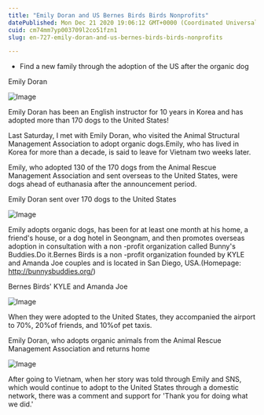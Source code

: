 ```yaml
---
title: "Emily Doran and US Bernes Birds Birds Nonprofits"
datePublished: Mon Dec 21 2020 19:06:12 GMT+0000 (Coordinated Universal Time)
cuid: cm74mm7yp003709l2co51fzn1
slug: en-727-emily-doran-and-us-bernes-birds-birds-nonprofits

---
```



- Find a new family through the adoption of the US after the organic dog

Emily Doran

![Image](https://cdn.hashnode.com/res/hashnode/image/upload/v1739528929018/82941bfc-6cf4-4832-9125-ce6780ee45ec.jpeg)

Emily Doran has been an English instructor for 10 years in Korea and has adopted more than 170 dogs to the United States!

Last Saturday, I met with Emily Doran, who visited the Animal Structural Management Association to adopt organic dogs.Emily, who has lived in Korea for more than a decade, is said to leave for Vietnam two weeks later.

Emily, who adopted 130 of the 170 dogs from the Animal Rescue Management Association and sent overseas to the United States, were dogs ahead of euthanasia after the announcement period.

Emily Doran sent over 170 dogs to the United States

![Image](https://cdn.hashnode.com/res/hashnode/image/upload/v1739528931885/e3bbfb9d-8040-4bb9-b718-7141652752b8.jpeg)

Emily adopts organic dogs, has been for at least one month at his home, a friend's house, or a dog hotel in Seongnam, and then promotes overseas adoption in consultation with a non -profit organization called Bunny's Buddies.Do it.Bernes Birds is a non -profit organization founded by KYLE and Amanda Joe couples and is located in San Diego, USA.(Homepage: http://bunnysbuddies.org/)

Bernes Birds' KYLE and Amanda Joe

![Image](https://cdn.hashnode.com/res/hashnode/image/upload/v1739528934259/e6eaaf2f-d08e-46e1-9c68-00528c7d0c97.jpeg)

When they were adopted to the United States, they accompanied the airport to 70%, 20%of friends, and 10%of pet taxis.

Emily Doran, who adopts organic animals from the Animal Rescue Management Association and returns home

![Image](https://cdn.hashnode.com/res/hashnode/image/upload/v1739528936705/d17cc010-9db6-4237-a0a5-73f93d1c66cb.jpeg)

After going to Vietnam, when her story was told through Emily and SNS, which would continue to adopt to the United States through a domestic network, there was a comment and support for 'Thank you for doing what we did.'